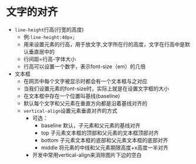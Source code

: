 # 文字的对齐
- `line-height`行高(行宽的高度)
  - 例:`line-height:40px;`
  - 用来设置元素的行高，用于放文字,文字所在行的高度，文字在行高中是默认垂直居中的
  - 行间距=行高-字体大小
  - 行高可以设置一个数字，表示font-size（em）的几倍
- 文本框
  -  在网页中每个文字被显示时都会有一个文本框与之对应
  -  当我们设置元素的font-size时，实际上就是在设置文字框的大小
  -  在文本框中存在一个位置叫基线(baseline)
  -  默认每个文字和父元素在垂直方向都是沿着基线对齐的
  - `vertical-align`设置元素垂直对齐的方式
    - 可选：
      - baseline 默认，子元素和父元素的基线对齐
      - top 子元素文本框的顶部和父元素的文本框顶部对齐
      - bottom 子元素文本框的底部和父元素文本框的底部对齐
      - middle 将元素的中线和父元素期限高度+x高度一半对齐
    - 开发中常用vertical-align来消除图片下边的空白 